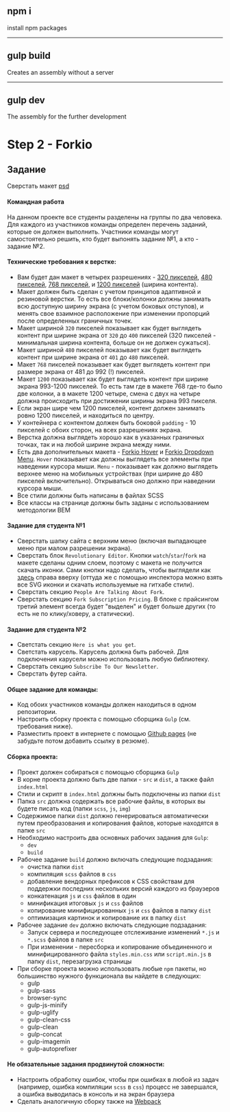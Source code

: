 ## npm i

install npm packages
___

## gulp build

Creates an assembly without a server
 ___
## gulp dev

The assembly for the further development

# Step 2 - Forkio

## Задание

Сверстать макет [psd](./Forkio_1200.psd) 

#### Командная работа
На данном проекте все студенты разделены на группы по два человека. Для каждого из участников команды определен перечень заданий, которые он должен выполнить. Участники команды могут самостоятельно решить, кто будет выпонять задание №1, а кто - задание №2.

#### Технические требования к верстке:
 - Вам будет дан макет в четырех разрешениях - [320 пикселей](./Forkio_320.psd), [480 пикселей](./Forkio_480.psd), [768 пикселей](./Forkio_768.psd), и [1200 пикселей](./Forkio_1200.psd) (ширина контента).
 - Макет должен быть сделан с учетом принципов адаптивной и резиновой верстки. То есть все блоки/колонки должны занимать всю доступную ширину экрана (с учетом боковых отступов), и менять свое взаимное расположение при изменении пропорций после определенных граничных точек. 
 - Макет шириной `320` пикселей показывает как будет выглядеть контент при ширине экрана от `320` до `400` пикселей (320 пикселей - минимальная ширина контента, больше он не должен сужаться).
 - Макет шириной `480` пикселей показывает как будет выглядеть контент при ширине экрана от `401` до `480` пикселей.
 - Макет `768` пикселей показывает как будет выглядеть контент при размере экрана от 481 до 992 (!) пикселей. 
 - Макет `1200` показывает как будет выглядеть контент при ширине экрана 993-1200 пикселей. То есть там где в макете 768 где-то было две колонки, а в макете 1200 четыре, смена с двух на четыре должна происходить при достижении ширины экрана 993 пикселя. 
 - Если экран шире чем 1200 пикселей, контент должен занимать ровно 1200 пикселей, и находиться по центру.
 - У контейнера с контентом должен быть боковой `padding` - 10 пикселей с обоих сторон, на всех разрешениях экрана.
 - Верстка должна выглядеть хорошо как в указанных граничных точках, так и на любой ширине экрана между ними.
 - Есть два дополнительных макета - [Forkio Hover](./Forkio_hover.psd) и [Forkio Dropdown Menu](./Forkio_480_dropdown_menu.psd). `Hover` показывает как должны выглядеть все элементы при наведении курсора мыши. `Menu` - показывает как должно выглядеть верхнее меню на мобильных устройствах (при ширине до 480 пикселей включительно). Открываться оно должно при наведении курсора мыши.
 - Все стили должны быть написаны в файлах SCSS
 - Все классы на странице должны быть заданы с использованием методологии BEM
 
#### Задание для студента №1
 - Сверстать шапку сайта с верхним меню (включая выпадающее меню при малом разрешении экрана). 
 - Сверстать блок `Revolutionary Editor`. Кнопки `watch`/`star`/`fork` на макете сделаны одним слоем, поэтому с макета не получится скачать иконки. Сами кнопки надо сделать, чтобы выглядели как [здесь](https://github.com/baxterthehacker/public-repo) справа вверху (оттуда же с помощью инспектора можно взять все SVG иконки и скачать используемые на гитхабе стили).
 - Сверстать секцию `People Are Talking About Fork`.
 - Сверстать секцию `Fork Subscription Pricing`. В блоке с прайсингом третий элемент всегда будет "выделен" и будет больше других (то есть не по клику/ховеру, а статически).

#### Задание для студента №2
 - Светстать секцию `Here is what you get`.
 - Светстать карусель. Карусель должна быть рабочей. Для подключения карусели можно использовать любую библиотеку.  
 - Сверстать секцию `Subscribe To Our Newsletter`.
 - Сверстать футер сайта.

#### Общее задание для команды:
 - Код обоих участников команды должен находиться в одном репозитории.
 - Настроить сборку проекта с помощью сборщика `Gulp` (см. требования ниже).
 - Разместить проект в интернете с помощью [Github pages](https://pages.github.com/) (не забудьте потом добавить ссылку в резюме).

#### Сборка проекта:
 - Проект должен собираться с помощью сборщика `Gulp`
 - В корне проекта должно быть две папки - `src` и `dist`, а также файл `index.html` 
 - Стили и скрипт в `index.html` должны быть подключены из папки `dist`
 - Папка `src` должна содержать все рабочие файлы, в которых вы будете писать код (папки `scss`, `js`, `img`)
 - Содержимое папки `dist` должно генерироваться автоматически путем преобразования и копирования файлов, которые находятся в папке `src`
 - Необходимо настроить два основных рабочих задания для `Gulp`:
   - `dev`
   - `build`
 - Рабочее задание `build` должно включать следующие подзадания:
   - очистка папки `dist`
   - компиляция `scss` файлов в `css`
   - добавление вендорных префиксов к CSS свойствам для поддержки последних нескольких версий каждого из браузеров  
   - конкатенация `js` и `css` файлов в один
   - минификация итоговых `js` и `css` файлов
   - копирование минифицированных `js` и `css` файлов в папку `dist`
   - оптимизация картинок и копирование их в папку `dist`
 - Рабочее задание `dev` должно включать следующие подзадания:
   - Запуск сервера и последующее отслеживание изменений `*.js` и `*.scss` файлов в папке `src`
   - При изменении - пересборка и копирование объединенного и минифицированного файла `styles.min.css` или `script.min.js` в папку `dist`, перезагрузка страницы
 - При сборке проекта можно использовать любые `npm` пакеты, но большинство нужного функционала вы найдете в следующих:
   - gulp
   - gulp-sass
   - browser-sync
   - gulp-js-minify
   - gulp-uglify
   - gulp-clean-css
   - gulp-clean
   - gulp-concat
   - gulp-imagemin
   - gulp-autoprefixer
   
#### Не обязательные задания продвинутой сложности:
 - Настроить обработку ошибок, чтобы при ошибках в любой из задач (например, ошибка компиляции `scss` в `css`) процесс не завершался, а ошибка выводилась в консоль и на экран браузера
 - Сделать аналогичную сборку также на [Webpack](https://learn.javascript.ru/screencast/webpack)

